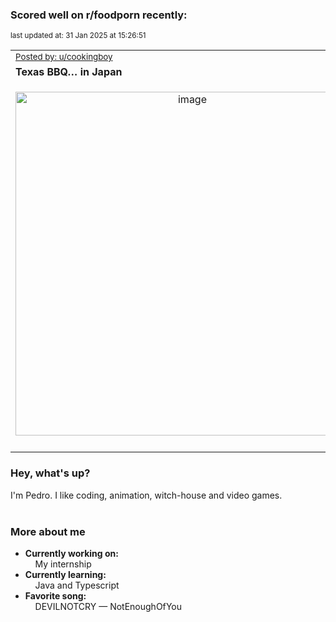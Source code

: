 ### Scored well on r/foodporn recently:

<p align="left"><sub>last updated at: 31 Jan 2025 at 15:26:51</sub></p>

|   |
| --- |
| <sub>[Posted by: u/cookingboy][source]</sub> |
| **Texas BBQ… in Japan** | 
|<p align="center"> <img alt="image" src="https://i.redd.it/zwz35tn25hee1.jpeg" width="550" /> </p>|
|   |

### Hey, what's up?

I'm Pedro. I like coding, animation, witch-house and video games.<br><br>

### More about me
- **Currently working on:**  
&nbsp;&nbsp;&nbsp;&nbsp;My internship
- **Currently learning:**  
&nbsp;&nbsp;&nbsp;&nbsp;Java and Typescript
- **Favorite song:**  
&nbsp;&nbsp;&nbsp;&nbsp;DEVILNOTCRY — NotEnoughOfYou<br><br>

  



  
  
  
[linkedin]: https://linkedin.com/in/pedro-h-r-gomes-8a487b14a/
[gmail]: mailto:pilique11@gmail.com
[source]: https://reddit.com/r/FoodPorn/comments/1i735w1/texas_bbq_in_japan/
[redditAPI]: https://www.reddit.com/dev/api/